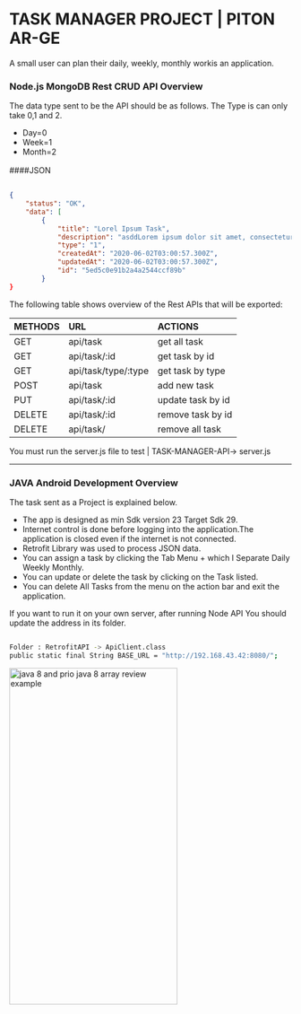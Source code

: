  # TASK MANAGER PROJECT | PITON AR-GE
 

A small user can plan their daily, weekly, monthly workis an application.
 
 ### Node.js MongoDB Rest CRUD API Overview

The data type sent to be the API should be as follows. The Type is can only take 0,1 and 2.

                
* Day=0
* Week=1
* Month=2
                

####JSON　

```json

{
    "status": "OK",
    "data": [
        {
            "title": "Lorel Ipsum Task",
            "description": "asddLorem ipsum dolor sit amet, consectetur adipiscing elit, sed do eiusmod tempor incididunt ut labore",
            "type": "1",
            "createdAt": "2020-06-02T03:00:57.300Z",
            "updatedAt": "2020-06-02T03:00:57.300Z",
            "id": "5ed5c0e91b2a4a2544ccf89b"
        }
}

```


The following table shows overview of the Rest APIs that will be exported:

| METHODS    | URL                | ACTIONS              |
|:---        |:---                |:---                  |
| GET        | api/task           | get all task         |
| GET        | api/task/:id       | get task by id       |
| GET        | api/task/type/:type| get task by type     |
| POST       | api/task           | add new task         |
| PUT        | api/task/:id       | update task by id    |
| DELETE     | api/task/:id       | remove task by id    |
| DELETE     | api/task/          | remove all task      |


You must run the server.js file to test | TASK-MANAGER-API-> server.js 


----------------------------------------------------------------------------------------------------------

### JAVA Android Development Overview


The task sent as a Project is explained below.

* The app is designed as min Sdk version 23 Target Sdk 29.
* Internet control is done before logging into the application.The application is closed even if the internet is not connected.
* Retrofit Library was used to process JSON data.
* You can assign a task by clicking the Tab Menu + which I Separate Daily Weekly Monthly.
* You can update or delete the task by clicking on the Task listed.
* You can delete All Tasks from the menu on the action bar and exit the application.


If you want to run it on your own server, after running Node API You should update the address in its folder.

```sh

Folder : RetrofitAPI -> ApiClient.class
public static final String BASE_URL = "http://192.168.43.42:8080/";

```
<img width="300" height="600" alt="java 8 and prio java 8  array review example" src="https://github.com/ridvancakirtr/taskmanager/blob/master/app.gif">
